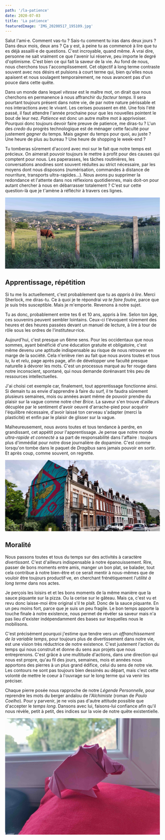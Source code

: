 ```yaml
---
path: '/la-patience'
date: 2020-07-03
title: 'La patience'
featuredImage: 'IMG_20200517_195109.jpg'
---
```


Salut l'ami·e. Comment vas-tu ? Sais-tu comment tu iras dans deux jours ? Dans deux mois, deux ans ? Ça y est, à peine tu as commencé à lire que tu es déjà assailli·e de questions. C'est incroyable, quand même. À vrai dire, personne ne sait vraiment ce que l'avenir lui réserve, peu importe le degré d'optimisme. C'est bien ce qui fait la saveur de la vie. Au fond de nous, nous cherchons tous l'accomplissement. Cet objectif à long terme contraste souvent avec nos désirs et pulsions à court terme qui, bien qu'elles nous apaisent et nous soulagent temporairement, ne nous avancent pas d'un pouce dans cette quête.

Dans un monde dans lequel _vitesse_ est le maître mot, on dirait que nous cherchons en permanence à nous affranchir du _facteur temps_. Il sera pourtant toujours présent dans notre vie, de par notre nature périssable et nos interactions avec le vivant. Les cerises poussent en été. Une fois l'été passé, il faut attendre l'année prochaine pour que les nouvelles pointent le bout de leur nez. _Patience_ est donc un autre maître mot à apprivoiser. Pourquoi donc toujours devoir faire preuve de patience, me diras-tu ? L'un des _credo_ du progrès technologique est de ménager cette faculté pour justement _gagner_ du temps. Mais gagner du temps pour quoi, au juste ? Une heure de plus au bureau ? Une heure de shopping le week-end ?

Tu tomberas sûrement d'accord avec moi sur le fait que notre temps est précieux. On aimerait pouvoir toujours le mettre à profit pour des causes qui comptent pour nous. Les paperasses, les tâches routinières, les conversations anodines sont souvent réduites au strict nécessaire, par les moyens dont nous disposons (numérisation, commandes à distance de nourriture, transports ultra-rapides...). Nous avons pu supprimer la redondance et l'attente dans nos réflexions quotidiennes, mais doit-on pour autant chercher à nous en débarrasser totalement ? C'est sur cette question-là que je t'amène à réfléchir à travers ces lignes.

![](IMG_20200517_195109.jpg)

## Apprentissage, répétition

Si tu me lis actuellement, c'est probablement que tu as _appris à lire_. Merci Sherlock, me diras-tu. Ce à quoi je te répondrai _va te faire foutre_, parce que je suis très susceptible. Mais je m'emporte. Revenons à notre sujet.

Tu as donc, probablement entre tes 6 et 10 ans, appris à lire. Selon ton âge, ces souvenirs peuvent sembler lointains. Ceux-ci t'évoquent sûrement des heures et des heures passées devant un manuel de lecture, à lire à tour de rôle sous les ordres de l'instituteur·rice.

Aujourd'hui, c'est presque un 6ème sens. Pour les occidentaux que nous sommes, ayant bénéficié d'une éducation gratuite et obligatoire, c'est même devenu une aptitude indispensable au risque de nous retrouver en marge de la société. Cela n'enlève rien au fait que nous avons toutes et tous _lu_, _lu_ et _relu_, page après page, afin de développer une faculté presque naturelle à dévorer les mots. C'est un processus marqué au fer rouge dans notre inconscient, spontané, qui nous demande dorénavant très peu de ressources intellectuelles.

J'ai choisi cet exemple car, finalement, tout apprentissage fonctionne ainsi. Si demain tu as envie d'apprendre à faire du surf, il te faudra sûrement plusieurs semaines, mois ou années avant même de pouvoir prendre du plaisir sur la vague comme notre cher _Brice_. La saveur s'en trouve d'ailleurs décuplée par le sentiment d'avoir oeuvré d'arrache-pied pour acquérir l'équilibre nécessaire, d'avoir laissé ton cerveau s'adapter (merci la plasticité) et enfin par le plaisir de glisser sur la vague.

Malheureusement, nous avons toutes et tous tendance à perdre, en grandissant, cet appétit pour l'apprentissage. Je pense que notre monde _ultra-rapide et connecté_ a sa part de responsabilité dans l'affaire : toujours plus d'immédiat pour notre dose journalière de dopamine. C'est comme lorsqu'on tombe dans le paquet de _Dragibus_ sans jamais pouvoir en sortir. Et après coup, comme souvent, on regrette.

![](IMG_20200617_112817.jpg)

## Moralité

Nous passons toutes et tous du temps sur des activités à caractère _divertissant_. C'est d'ailleurs indispensable à notre épanouissement. Rire, passer de bons moments entre amis, manger un bon plat, se balader, tout cela contribue à notre bien-être et ce serait mentir à nous-mêmes que de vouloir être toujours productif·ve, en cherchant frénétiquement _l'utilité à long terme_ dans nos actes.

Je perçois les loisirs et et les bons moments de la même manière que la sauce piquante sur la pizza. Ou la cerise sur le gâteau. Mais ça, c'est vu et revu donc laisse-moi être original s'il te plaît. Donc de la sauce piquante. En un peu moins fort, parce que je suis un peu fragile. Le bon temps apporte la touche finale à notre existence, nous permet de révéler sa saveur mais n'a pas lieu d'exister indépendamment des bases sur lesquelles nous le mobilisons.

C'est précisément pourquoi j'estime que tendre vers un _affranchissement de la variable temps_, pour toujours plus de divertissement dans notre vie, est une vision très réductrice de notre existence. C'est justement l'action du temps qui nous construit et donne du sens aux projets que nous entreprenons. C'est grâce à une multitude d'actions, dans une direction qui nous est propre, qu'au fil des jours, semaines, mois et années nous apportons des pierres à un plus grand édifice, celui du sens de notre vie. Les contours ne sont pas toujours bien dessinés au départ, mais c'est cette volonté de mettre le coeur à l'ouvrage sur le long terme qui va venir les préciser.

Chaque pierre posée nous rapproche de notre _Légende Personnelle_, pour reprendre les mots du berger andalou de _l'Alchimiste_ (roman de _Paulo Coelho_). Pour y parvenir, je ne vois pas d'autre attitude possible que d'accepter le _temps long_. Dansons avec lui, faisons-lui confiance afin qu'il nous révèle, petit à petit, des indices sur la voie de notre quête existentielle.

![](IMG_20200620_113452_Bokeh.jpg)
